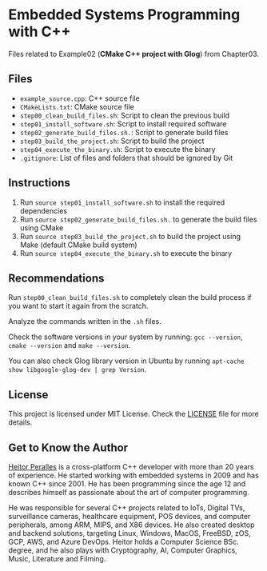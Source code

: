 # Embedded Systems Programming with C++

Files related to Example02 (**CMake C++ project with Glog**) from Chapter03.

## Files

* `example_source.cpp`: C++ source file
* `CMakeLists.txt`: CMake source file
* `step00_clean_build_files.sh`: Script to clean the previous build
* `step01_install_software.sh`: Script to install required software
* `step02_generate_build_files.sh.`: Script to generate build files
* `step03_build_the_project.sh`: Script to build the project
* `step04_execute_the_binary.sh`: Script to execute the binary
* `.gitignore`: List of files and folders that should be ignored by Git

## Instructions

1. Run `source step01_install_software.sh` to install the required dependencies
2. Run `source step02_generate_build_files.sh.` to generate the build files using CMake
3. Run `source step03_build_the_project.sh` to build the project using Make (default CMake build system)
4. Run `source step04_execute_the_binary.sh` to execute the binary

## Recommendations

Run `step00_clean_build_files.sh` to completely clean the build process if you want to start it again from the scratch.

Analyze the commands written in the `.sh` files.

Check the software versions in your system by running: `gcc --version`, `cmake --version` and `make --version`.

You can also check Glog library version in Ubuntu by running `apt-cache show libgoogle-glog-dev | grep Version`.

## License

This project is licensed under MIT License. Check the [LICENSE](LICENSE) file for more details.

## Get to Know the Author

[Heitor Peralles](mailto:heitorgp@gmail.com) is a cross-platform C++ developer with more than 20 years of experience. He started working with embedded systems in 2009 and has known C++ since 2001. He has been programming since the age 12 and describes himself as passionate about the art of computer programming. 

He was responsible for several C++ projects related to IoTs, Digital TVs, surveillance cameras, healthcare equipment, POS devices, and computer peripherals, among ARM, MIPS, and X86 devices. He also created desktop and backend solutions, targeting Linux, Windows, MacOS, FreeBSD, zOS, GCP, AWS, and Azure DevOps. Heitor holds a Computer Science BSc. degree, and he also plays with Cryptography, AI, Computer Graphics, Music, Literature and Filming.
